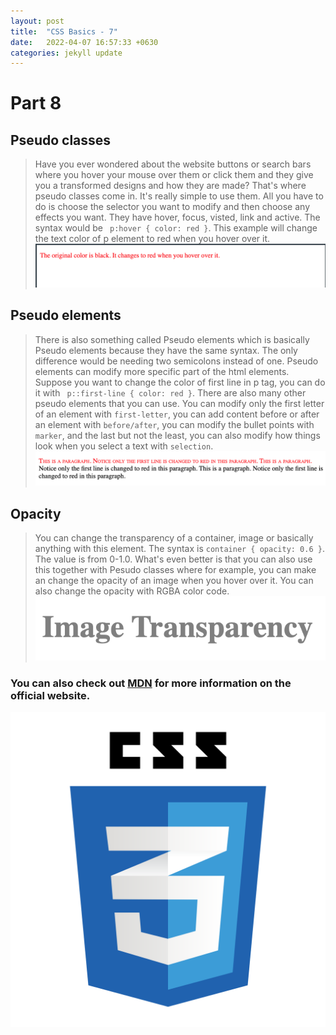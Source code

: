 ```yaml
---
layout: post
title:  "CSS Basics - 7"
date:   2022-04-07 16:57:33 +0630
categories: jekyll update
---
```

# Part 8

## Pseudo classes
> Have you ever wondered about the website buttons or search bars where you hover your mouse over them or click them and they give you a transformed designs and how they are made? That's where pseudo classes come in. It's really simple to use them. All you have to do is choose the selector you want to modify and then choose any effects you want. They have hover, focus, visted, link and active. The syntax would be ` p:hover { color: red }`. This example will change the text color of p element to red when you hover over it. 
![CSS_hover](/assets/images/CSS_hover.png "CSS Hover") 

## Pseudo elements
> There is also something called Pseudo elements which is basically Pseudo elements because they have the same syntax. The only difference would be needing two semicolons instead of one. Pseudo elements can modify more specific part of the html elements. Suppose you want to change the color of first line in p tag, you can do it with ` p::first-line { color: red }`. There are also many other pseudo elements that you can use. You can modify only the first letter of an element with `first-letter`, you can add content before or after an element with `before/after`, you can modify the bullet points with `marker`, and the last but not the least, you can also modify how things look when you select a text with `selection`.
![CSS_firstLine](/assets/images/CSS_firstLine.png "CSS First Line") 

## Opacity
> You can change the transparency of a container, image or basically anything with this element. The syntax is `container { opacity: 0.6 }`. The value is from 0-1.0. What's even better is that you can also use this together with Pesudo classes where for example, you can make an change the opacity of an image when you hover over it. You can also change the opacity with RGBA color code.
![CSS_opacity](/assets/images/CSS_opacity.png "CSS Opacity")


### You can also check out [MDN][MDN] for more information on the official website.
![css_logo](/assets/images/css_logo.png "logo")


[MDN]: https://developer.mozilla.org/en-US/docs/Learn/Getting_started_with_the_web/CSS_basics